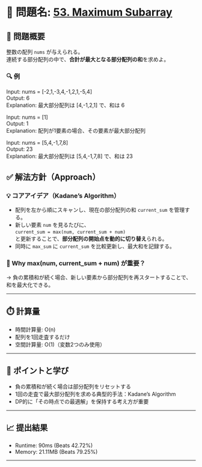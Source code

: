 # 🧩 問題名: [53. Maximum Subarray](https://leetcode.com/problems/maximum-subarray/)

## 📝 問題概要

整数の配列 `nums` が与えられる。  
連続する部分配列の中で、**合計が最大となる部分配列の和**を求めよ。

### 🔍 例
Input: nums = [-2,1,-3,4,-1,2,1,-5,4]  
Output: 6  
Explanation: 最大部分配列は [4,-1,2,1] で、和は 6

Input: nums = [1]  
Output: 1  
Explanation: 配列が1要素の場合、その要素が最大部分配列

Input: nums = [5,4,-1,7,8]  
Output: 23  
Explanation: 最大部分配列は [5,4,-1,7,8] で、和は 23

## ✅ 解法方針（Approach）

### 💡 コアアイデア（Kadane’s Algorithm）
- 配列を左から順にスキャンし、現在の部分配列の和 `current_sum` を管理する。
- 新しい要素 `num` を見るたびに、  
  `current_sum = max(num, current_sum + num)`  
  と更新することで、**部分配列の開始点を動的に切り替え**られる。
- 同時に `max_sum` に `current_sum` を比較更新し、最大和を記録する。

### 🧠 Why max(num, current_sum + num) が重要？
→ 負の累積和が続く場合、新しい要素から部分配列を再スタートすることで、和を最大化できる。

---

## ⏱️ 計算量
- 時間計算量: O(n)
- 配列を1回走査するだけ
- 空間計算量: O(1)（変数2つのみ使用）

---

## 🧠 ポイントと学び
- 負の累積和が続く場合は部分配列をリセットする
- 1回の走査で最大部分配列を求める典型的手法：Kadane’s Algorithm
- DP的に「その時点での最適解」を保持する考え方が重要

---

## 📈 提出結果
- Runtime: 90ms (Beats 42.72%)  
- Memory: 21.11MB (Beats 79.25%)  

---